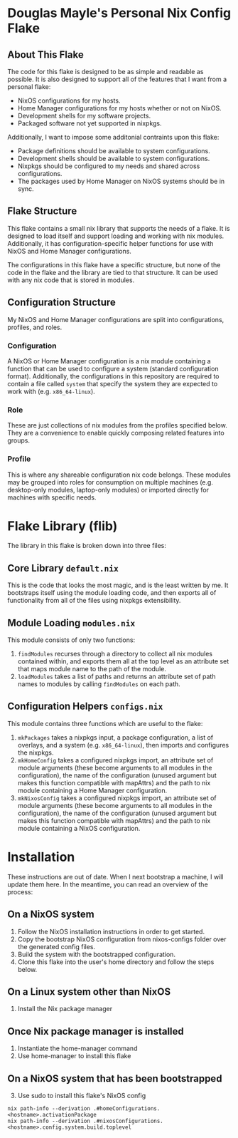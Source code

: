 # Douglas Mayle's Personal Nix Config Flake
## About This Flake
The code for this flake is designed to be as simple and readable as possible.
It is also designed to support all of the features that I want from a personal
flake:
 * NixOS configurations for my hosts.
 * Home Manager configurations for my hosts whether or not on NixOS.
 * Development shells for my software projects.
 * Packaged software not yet supported in nixpkgs.

Additionally, I want to impose some additonial contraints upon this flake:
 * Package definitions should be available to system configurations.
 * Development shells should be available to system configurations.
 * Nixpkgs should be configured to my needs and shared across configurations.
 * The packages used by Home Manager on NixOS systems should be in sync.

## Flake Structure
This flake contains a small nix library that supports the needs of a flake. It
is designed to load itself and support loading and working with nix modules.
Additionally, it has configuration-specific helper functions for use with NixOS
and Home Manager configurations.

The configurations in this flake have a specific structure, but none of the
code in the flake and the library are tied to that structure. It can be used
with any nix code that is stored in modules.

## Configuration Structure
My NixOS and Home Manager configurations are split into configurations,
profiles, and roles.

### Configuration
A NixOS or Home Manager configuration is a nix module containing a function
that can be used to configure a system (standard configuration format).
Additionally, the configurations in this repository are required to contain
a file called `system` that specify the system they are expected to work with
(e.g. `x86_64-linux`).

### Role
These are just collections of nix modules from the profiles specified below.
They are a convenience to enable quickly composing related features into
groups.

### Profile
This is where any shareable configuration nix code belongs. These modules may
be grouped into roles for consumption on multiple machines (e.g. desktop-only
modules, laptop-only modules) or imported directly for machines with specific
needs.

# Flake Library (flib)
The library in this flake is broken down into three files:

## Core Library `default.nix`
This is the code that looks the most magic, and is the least written by me. It
bootstraps itself using the module loading code, and then exports all of
functionality from all of the files using nixpkgs extensibility.

## Module Loading `modules.nix`
This module consists of only two functions:
1. `findModules` recurses through a directory to collect all nix modules
   contained within, and exports them all at the top level as an attribute set
   that maps module name to the path of the module.
2. `loadModules` takes a list of paths and returns an attribute set of path
   names to modules by calling `findModules` on each path.

## Configuration Helpers `configs.nix`
This module contains three functions which are useful to the flake:
1. `mkPackages` takes a nixpkgs input, a package configuration, a list of
   overlays, and a system (e.g. `x86_64-linux`), then imports and configures
   the nixpkgs.
2. `mkHomeConfig` takes a configured nixpkgs import, an attribute set of module
   arguments (these become arguments to all modules in the configuration), the
   name of the configuration (unused argument but makes this function
   compatible with mapAttrs) and the path to nix module containing a Home
   Manager configuration.
2. `mkNixosConfig` takes a configured nixpkgs import, an attribute set of module
   arguments (these become arguments to all modules in the configuration), the
   name of the configuration (unused argument but makes this function
   compatible with mapAttrs) and the path to nix module containing a NixOS
   configuration.

# Installation
These instructions are out of date. When I next bootstrap a machine, I will
update them here.  In the meantime, you can read an overview of the process:

## On a NixOS system
1. Follow the NixOS installation instructions in order to get started.
2. Copy the bootstrap NixOS configuration from nixos-configs folder over the
   generated config files.
3. Build the system with the bootstrapped configuration.
4. Clone this flake into the user's home directory and follow the steps below.

## On a Linux system other than NixOS
1. Install the Nix package manager

## Once Nix package manager is installed
1. Instantiate the home-manager command
2. Use home-manager to install this flake

## On a NixOS system that has been bootstrapped
3. Use sudo to install this flake's NixOS config

```
nix path-info --derivation .#homeConfigurations.<hostname>.activationPackage
nix path-info --derivation .#nixosConfigurations.<hostname>.config.system.build.toplevel
```
